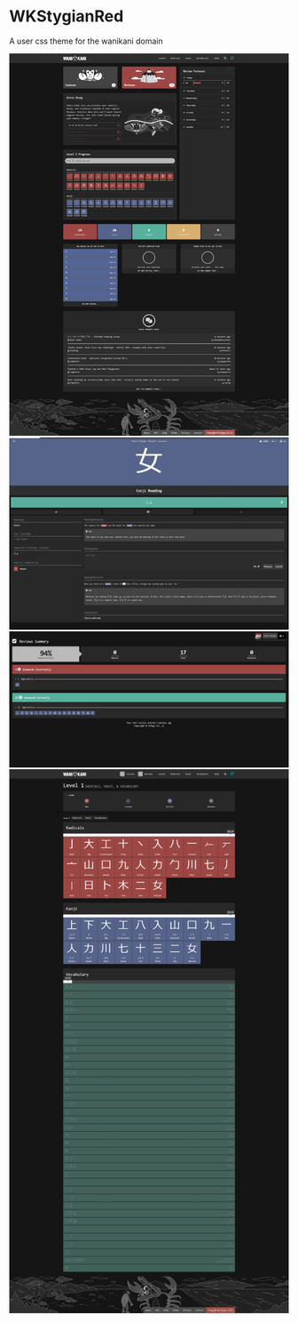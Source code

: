 # WKStygianRed
A user css theme for the wanikani domain

![Dash img](https://github.com/Sepitus-exe/WKElementaryDark/blob/main/Dash.png)
![Review img](https://github.com/Sepitus-exe/WKElementaryDark/blob/main/Review.png)
![ReviewSummary img](https://github.com/Sepitus-exe/WKElementaryDark/blob/main/ReviewSummary.png)
![Levels img](https://github.com/Sepitus-exe/WKElementaryDark/blob/main/Levels.png)
